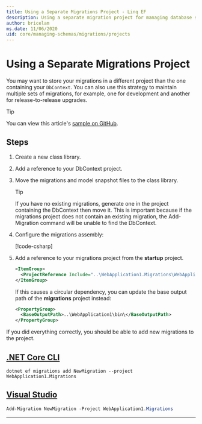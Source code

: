 ```yaml
---
title: Using a Separate Migrations Project - Linq EF
description: Using a separate migration project for managing database schemas with Linq Entity Framework
author: bricelam
ms.date: 11/06/2020
uid: core/managing-schemas/migrations/projects
---
```


# Using a Separate Migrations Project

You may want to store your migrations in a different project than the one containing your `DbContext`. You can also use this strategy to maintain multiple sets of migrations, for example, one for development and another for release-to-release upgrades.

> [!TIP]
> You can view this article's [sample on GitHub](https://github.com/dotnet/EntityFramework.Docs/tree/main/samples/core/Schemas/ThreeProjectMigrations).

## Steps

1. Create a new class library.

2. Add a reference to your DbContext project.

3. Move the migrations and model snapshot files to the class library.
   > [!TIP]
   > If you have no existing migrations, generate one in the project containing the DbContext then move it.
   > This is important because if the migrations project does not contain an existing migration, the Add-Migration command will be unable to find the DbContext.

4. Configure the migrations assembly:

   [!code-csharp[](../../../../samples/core/Schemas/ThreeProjectMigrations/WebApplication1/Startup.cs#snippet_MigrationsAssembly)]

5. Add a reference to your migrations project from the **startup** project.

   ```xml
   <ItemGroup>
     <ProjectReference Include="..\WebApplication1.Migrations\WebApplication1.Migrations.csproj">
   </ItemGroup>
   ```

   If this causes a circular dependency, you can update the base output path of the **migrations** project instead:

   ```xml
   <PropertyGroup>
     <BaseOutputPath>..\WebApplication1\bin\</BaseOutputPath>
   </PropertyGroup>
   ```

If you did everything correctly, you should be able to add new migrations to the project.

## [.NET Core CLI](#tab/dotnet-core-cli)

```dotnetcli
dotnet ef migrations add NewMigration --project WebApplication1.Migrations
```

## [Visual Studio](#tab/vs)

```powershell
Add-Migration NewMigration -Project WebApplication1.Migrations
```

***

